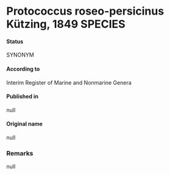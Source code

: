 # Protococcus roseo-persicinus Kützing, 1849 SPECIES

#### Status
SYNONYM

#### According to
Interim Register of Marine and Nonmarine Genera

#### Published in
null

#### Original name
null

### Remarks
null
